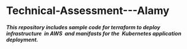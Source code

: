 # Technical-Assessment---Alamy

##### This repository includes sample code for terraform to deploy infrastructure  in AWS  and manifasts for the  Kubernetes application deployment.